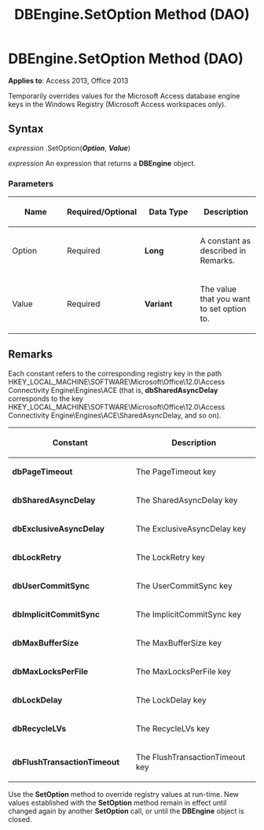 ﻿---
title: DBEngine.SetOption Method (DAO)
TOCTitle: SetOption Method
ms:assetid: ea55c10c-2385-1b7e-0cba-32982c9b6643
ms:mtpsurl: https://msdn.microsoft.com/library/Ff836236(v=office.15)
ms:contentKeyID: 48548461
ms.date: 09/18/2015
mtps_version: v=office.15
f1_keywords:
- dao360.chm1088781
f1_categories:
- Office.Version=v15
---

# DBEngine.SetOption Method (DAO)


**Applies to**: Access 2013, Office 2013

Temporarily overrides values for the Microsoft Access database engine keys in the Windows Registry (Microsoft Access workspaces only).

## Syntax

*expression* .SetOption(***Option***, ***Value***)

*expression* An expression that returns a **DBEngine** object.

### Parameters

<table>
<colgroup>
<col style="width: 25%" />
<col style="width: 25%" />
<col style="width: 25%" />
<col style="width: 25%" />
</colgroup>
<thead>
<tr class="header">
<th><p>Name</p></th>
<th><p>Required/Optional</p></th>
<th><p>Data Type</p></th>
<th><p>Description</p></th>
</tr>
</thead>
<tbody>
<tr class="odd">
<td><p>Option</p></td>
<td><p>Required</p></td>
<td><p><strong>Long</strong></p></td>
<td><p>A constant as described in Remarks.</p></td>
</tr>
<tr class="even">
<td><p>Value</p></td>
<td><p>Required</p></td>
<td><p><strong>Variant</strong></p></td>
<td><p>The value that you want to set option to.</p></td>
</tr>
</tbody>
</table>


## Remarks

Each constant refers to the corresponding registry key in the path HKEY\_LOCAL\_MACHINE\\SOFTWARE\\Microsoft\\Office\\12.0\\Access Connectivity Engine\\Engines\\ACE (that is, **dbSharedAsyncDelay** corresponds to the key HKEY\_LOCAL\_MACHINE\\SOFTWARE\\Microsoft\\Office\\12.0\\Access Connectivity Engine\\Engines\\ACE\\SharedAsyncDelay, and so on).

<table>
<colgroup>
<col style="width: 50%" />
<col style="width: 50%" />
</colgroup>
<thead>
<tr class="header">
<th><p>Constant</p></th>
<th><p>Description</p></th>
</tr>
</thead>
<tbody>
<tr class="odd">
<td><p><strong>dbPageTimeout</strong></p></td>
<td><p>The PageTimeout key</p></td>
</tr>
<tr class="even">
<td><p><strong>dbSharedAsyncDelay</strong></p></td>
<td><p>The SharedAsyncDelay key</p></td>
</tr>
<tr class="odd">
<td><p><strong>dbExclusiveAsyncDelay</strong></p></td>
<td><p>The ExclusiveAsyncDelay key</p></td>
</tr>
<tr class="even">
<td><p><strong>dbLockRetry</strong></p></td>
<td><p>The LockRetry key</p></td>
</tr>
<tr class="odd">
<td><p><strong>dbUserCommitSync</strong></p></td>
<td><p>The UserCommitSync key</p></td>
</tr>
<tr class="even">
<td><p><strong>dbImplicitCommitSync</strong></p></td>
<td><p>The ImplicitCommitSync key</p></td>
</tr>
<tr class="odd">
<td><p><strong>dbMaxBufferSize</strong></p></td>
<td><p>The MaxBufferSize key</p></td>
</tr>
<tr class="even">
<td><p><strong>dbMaxLocksPerFile</strong></p></td>
<td><p>The MaxLocksPerFile key</p></td>
</tr>
<tr class="odd">
<td><p><strong>dbLockDelay</strong></p></td>
<td><p>The LockDelay key</p></td>
</tr>
<tr class="even">
<td><p><strong>dbRecycleLVs</strong></p></td>
<td><p>The RecycleLVs key</p></td>
</tr>
<tr class="odd">
<td><p><strong>dbFlushTransactionTimeout</strong></p></td>
<td><p>The FlushTransactionTimeout key</p></td>
</tr>
</tbody>
</table>


Use the **SetOption** method to override registry values at run-time. New values established with the **SetOption** method remain in effect until changed again by another **SetOption** call, or until the **DBEngine** object is closed.

